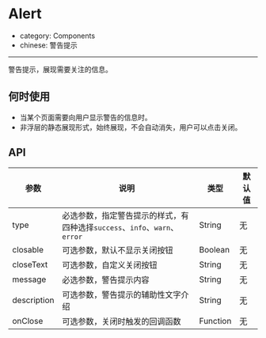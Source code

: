 # Alert

- category: Components
- chinese: 警告提示

---

警告提示，展现需要关注的信息。

## 何时使用

- 当某个页面需要向用户显示警告的信息时。
- 非浮层的静态展现形式，始终展现，不会自动消失，用户可以点击关闭。

## API

| 参数        | 说明                                                      | 类型        | 默认值 |
|----------- |---------------------------------------------------------  | ---------- |-------|
| type       | 必选参数，指定警告提示的样式，有四种选择`success`、`info`、`warn`、`error`   | String     | 无    |
| closable   | 可选参数，默认不显示关闭按钮                                  | Boolean   | 无    |
| closeText  | 可选参数，自定义关闭按钮                                     | String     | 无    |
| message    | 必选参数，警告提示内容                                       | String     | 无    |
| description | 可选参数，警告提示的辅助性文字介绍                            | String     | 无    |
| onClose     | 可选参数，关闭时触发的回调函数                                | Function   | 无    |
